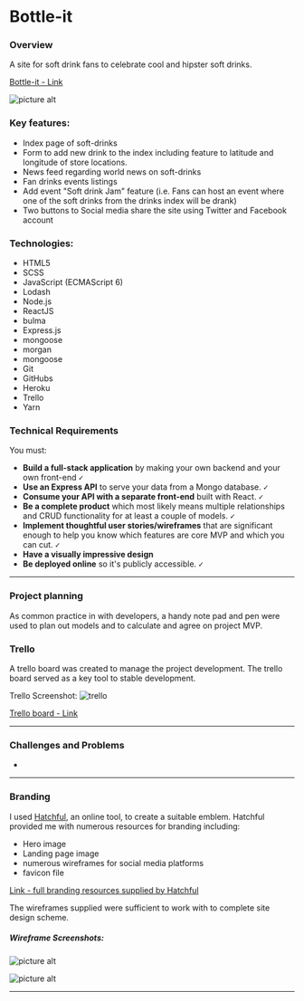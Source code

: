 # Bottle-it

### Overview
A site for soft drink fans to celebrate cool and hipster soft drinks.

[Bottle-it  - Link](bit.ly/bottle-it)

![picture alt](https://i.imgur.com/ilGKzRq.png "Home Page")

### Key features:

- Index page of soft-drinks
- Form to add new drink to the index including feature to latitude and longitude of store locations.
- News feed regarding world news on soft-drinks
- Fan drinks events listings
- Add event "Soft drink Jam" feature (i.e. Fans can host an event where one of the soft drinks from the drinks index will be drank)
- Two buttons to Social media share the site using Twitter and Facebook account  

### Technologies:

- HTML5
- SCSS
- JavaScript (ECMAScript 6)
- Lodash
- Node.js
- ReactJS
- bulma
- Express.js
- mongoose
- morgan
- mongoose
- Git
- GitHubs
- Heroku
- Trello
- Yarn

### Technical Requirements

You must:

* **Build a full-stack application** by making your own backend and your own front-end <kbd>✓</kbd>
* **Use an Express API** to serve your data from a Mongo database. <kbd>✓</kbd>
* **Consume your API with a separate front-end** built with React. <kbd>✓</kbd>
* **Be a complete product** which most likely means multiple relationships and CRUD functionality for at least a couple of models. <kbd>✓</kbd>
* **Implement thoughtful user stories/wireframes** that are significant enough to help you know which features are core MVP and which you can cut. <kbd>✓</kbd>
* **Have a visually impressive design**
* **Be deployed online** so it's publicly accessible. <kbd>✓</kbd>
---

### Project planning

As common practice in with developers, a handy note pad and pen were used to plan out models and to  calculate and agree on project MVP.


### Trello

A trello board was created to manage the project development. The trello board served as a key tool to stable development.

Trello Screenshot:
![trello](https://i.imgur.com/RBmSXTr.jpg)

[Trello board - Link](https://trello.com/b/JfmP3gqt)

---
### Challenges and Problems
- 

---
### Branding
I used [Hatchful](https://hatchful.shopify.com/), an online tool, to create a suitable emblem. Hatchful provided me with numerous resources for branding including:
* Hero image
* Landing page image
* numerous wireframes for social media platforms
* favicon file

[Link - full branding  resources supplied by Hatchful](./src/assets/HatchfulExport-All "Hatchful resorces folder")


The wireframes supplied were sufficient to work with to complete site design scheme.

##### Wireframe Screenshots:

![picture alt](https://i.imgur.com/dellLeT.png "Home Page wireframe")

![picture alt](https://i.imgur.com/SlYgah5.png "Home Page wireframe")

---
